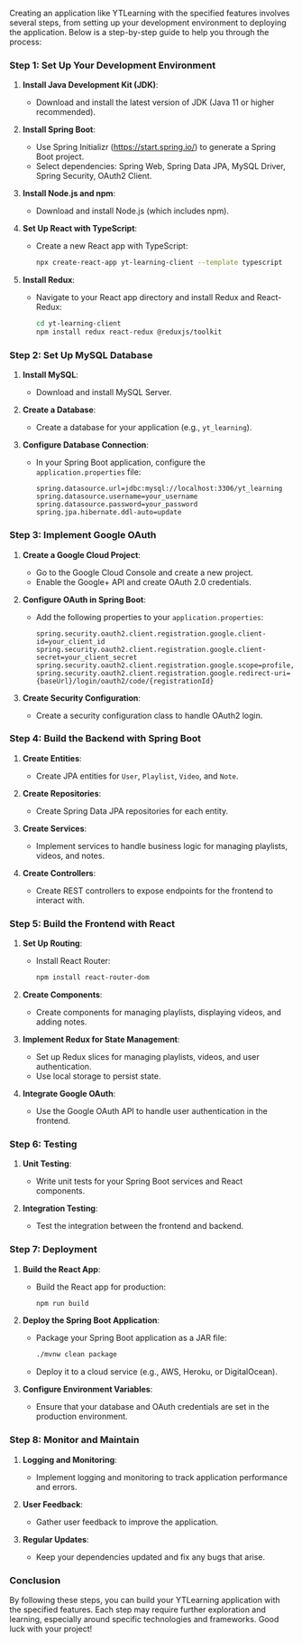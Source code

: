 Creating an application like YTLearning with the specified features involves several steps, from setting up your development environment to deploying the application. Below is a step-by-step guide to help you through the process:

### Step 1: Set Up Your Development Environment

1. **Install Java Development Kit (JDK)**:
   - Download and install the latest version of JDK (Java 11 or higher recommended).

2. **Install Spring Boot**:
   - Use Spring Initializr (https://start.spring.io/) to generate a Spring Boot project.
   - Select dependencies: Spring Web, Spring Data JPA, MySQL Driver, Spring Security, OAuth2 Client.

3. **Install Node.js and npm**:
   - Download and install Node.js (which includes npm).

4. **Set Up React with TypeScript**:
   - Create a new React app with TypeScript:
     ```bash
     npx create-react-app yt-learning-client --template typescript
     ```

5. **Install Redux**:
   - Navigate to your React app directory and install Redux and React-Redux:
     ```bash
     cd yt-learning-client
     npm install redux react-redux @reduxjs/toolkit
     ```

### Step 2: Set Up MySQL Database

1. **Install MySQL**:
   - Download and install MySQL Server.

2. **Create a Database**:
   - Create a database for your application (e.g., `yt_learning`).

3. **Configure Database Connection**:
   - In your Spring Boot application, configure the `application.properties` file:
     ```properties
     spring.datasource.url=jdbc:mysql://localhost:3306/yt_learning
     spring.datasource.username=your_username
     spring.datasource.password=your_password
     spring.jpa.hibernate.ddl-auto=update
     ```

### Step 3: Implement Google OAuth

1. **Create a Google Cloud Project**:
   - Go to the Google Cloud Console and create a new project.
   - Enable the Google+ API and create OAuth 2.0 credentials.

2. **Configure OAuth in Spring Boot**:
   - Add the following properties to your `application.properties`:
     ```properties
     spring.security.oauth2.client.registration.google.client-id=your_client_id
     spring.security.oauth2.client.registration.google.client-secret=your_client_secret
     spring.security.oauth2.client.registration.google.scope=profile,email
     spring.security.oauth2.client.registration.google.redirect-uri={baseUrl}/login/oauth2/code/{registrationId}
     ```

3. **Create Security Configuration**:
   - Create a security configuration class to handle OAuth2 login.

### Step 4: Build the Backend with Spring Boot

1. **Create Entities**:
   - Create JPA entities for `User`, `Playlist`, `Video`, and `Note`.

2. **Create Repositories**:
   - Create Spring Data JPA repositories for each entity.

3. **Create Services**:
   - Implement services to handle business logic for managing playlists, videos, and notes.

4. **Create Controllers**:
   - Create REST controllers to expose endpoints for the frontend to interact with.

### Step 5: Build the Frontend with React

1. **Set Up Routing**:
   - Install React Router:
     ```bash
     npm install react-router-dom
     ```

2. **Create Components**:
   - Create components for managing playlists, displaying videos, and adding notes.

3. **Implement Redux for State Management**:
   - Set up Redux slices for managing playlists, videos, and user authentication.
   - Use local storage to persist state.

4. **Integrate Google OAuth**:
   - Use the Google OAuth API to handle user authentication in the frontend.

### Step 6: Testing

1. **Unit Testing**:
   - Write unit tests for your Spring Boot services and React components.

2. **Integration Testing**:
   - Test the integration between the frontend and backend.

### Step 7: Deployment

1. **Build the React App**:
   - Build the React app for production:
     ```bash
     npm run build
     ```

2. **Deploy the Spring Boot Application**:
   - Package your Spring Boot application as a JAR file:
     ```bash
     ./mvnw clean package
     ```
   - Deploy it to a cloud service (e.g., AWS, Heroku, or DigitalOcean).

3. **Configure Environment Variables**:
   - Ensure that your database and OAuth credentials are set in the production environment.

### Step 8: Monitor and Maintain

1. **Logging and Monitoring**:
   - Implement logging and monitoring to track application performance and errors.

2. **User Feedback**:
   - Gather user feedback to improve the application.

3. **Regular Updates**:
   - Keep your dependencies updated and fix any bugs that arise.

### Conclusion


By following these steps, you can build your YTLearning application with the specified features. Each step may require further exploration and learning, especially around specific technologies and frameworks. Good luck with your project!

